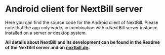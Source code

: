 # Android client for NextBill server

Here you can find the source code for the Android client of NextBill. Please note that the app only works in combination with a NextBill server instance installed on a server or desktop system.

**All details about NextBill and its development can be found in the Readme of the NextBill server and on [nextbill.de](https://nextbill.de).**
